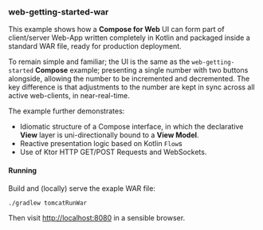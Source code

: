 ### web-getting-started-war

This example shows how a **Compose for Web** UI can form part of client/server Web-App written completely in Kotlin and packaged inside a standard WAR file, ready for production deployment.

To remain simple and familiar; the UI is the same as the `web-getting-started` **Compose** example; presenting a single number with two buttons alongside, allowing the number to be incremented and decremented.
The key difference is that adjustments to the number are kept in sync across all active web-clients, in near-real-time.

The example further demonstrates:
- Idiomatic structure of a Compose interface, in which the declarative **View** layer is uni-directionally bound to a **View Model**.
- Reactive presentation logic based on Kotlin `Flow`s
- Use of Ktor HTTP GET/POST Requests and WebSockets.

#### Running

Build and (locally) serve the exaple WAR file:
```
./gradlew tomcatRunWar
```
Then visit [http://localhost:8080](http://localhost:8080) in a sensible browser.
